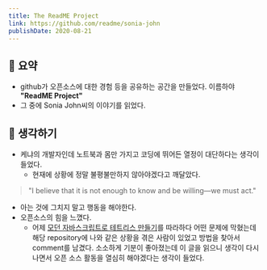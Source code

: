 ```yaml
---
title: The ReadME Project
link: https://github.com/readme/sonia-john
publishDate: 2020-08-21
---
```

## 📝 요약 

- github가 오픈소스에 대한 경험 등을 공유하는 공간을 만들었다. 이름하야 **"ReadME Project"**  
- 그 중에 Sonia John씨의 이야기를 읽었다. 


## 🤔 생각하기 
- 케냐의 개발자인데 노트북과 몸만 가지고 코딩에 뛰어든 열정이 대단하다는 생각이들었다.  
  - 현재에 상황에 정말 불평불만하지 않아야겠다고 깨달았다.  
> "I believe that it is not enough to know and be willing—we must act."
  - 아는 것에 그치지 말고 행동을 해야한다. 
  - 오픈소스의 힘을 느꼈다. 
    - 어제 [모던 자바스크립트로 테트리스 만들기](https://medium.com/@michael.karen/learning-modern-javascript-with-tetris-92d532bcd057)를 따라하다 어떤 문제에 막혔는데 해당 repository에 나와 같은 상황을 겪은 사람이 있었고 방법을 찾아서 comment를 남겼다. 소소하게 기분이 좋아졌는데 이 글을 읽으니 생각이 다시 나면서 오픈 소스 활동을 열심히 해야겠다는 생각이 들었다.  